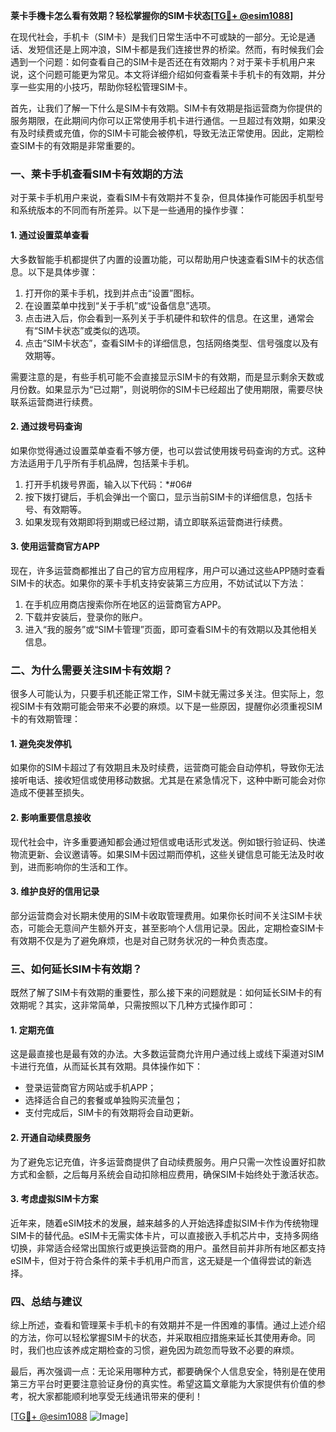 **莱卡手機卡怎么看有效期？轻松掌握你的SIM卡状态[[TG💪+ @esim1088](https://t.me/s/esim1088)]**

在现代社会，手机卡（SIM卡）是我们日常生活中不可或缺的一部分。无论是通话、发短信还是上网冲浪，SIM卡都是我们连接世界的桥梁。然而，有时候我们会遇到一个问题：如何查看自己的SIM卡是否还在有效期内？对于莱卡手机用户来说，这个问题可能更为常见。本文将详细介绍如何查看莱卡手机卡的有效期，并分享一些实用的小技巧，帮助你轻松管理SIM卡。

首先，让我们了解一下什么是SIM卡有效期。SIM卡有效期是指运营商为你提供的服务期限，在此期间内你可以正常使用手机卡进行通信。一旦超过有效期，如果没有及时续费或充值，你的SIM卡可能会被停机，导致无法正常使用。因此，定期检查SIM卡的有效期是非常重要的。

### **一、莱卡手机查看SIM卡有效期的方法**

对于莱卡手机用户来说，查看SIM卡有效期并不复杂，但具体操作可能因手机型号和系统版本的不同而有所差异。以下是一些通用的操作步骤：

#### **1. 通过设置菜单查看**
大多数智能手机都提供了内置的设置功能，可以帮助用户快速查看SIM卡的状态信息。以下是具体步骤：
1. 打开你的莱卡手机，找到并点击“设置”图标。
2. 在设置菜单中找到“关于手机”或“设备信息”选项。
3. 点击进入后，你会看到一系列关于手机硬件和软件的信息。在这里，通常会有“SIM卡状态”或类似的选项。
4. 点击“SIM卡状态”，查看SIM卡的详细信息，包括网络类型、信号强度以及有效期等。

需要注意的是，有些手机可能不会直接显示SIM卡的有效期，而是显示剩余天数或月份数。如果显示为“已过期”，则说明你的SIM卡已经超出了使用期限，需要尽快联系运营商进行续费。

#### **2. 通过拨号码查询**
如果你觉得通过设置菜单查看不够方便，也可以尝试使用拨号码查询的方式。这种方法适用于几乎所有手机品牌，包括莱卡手机。
1. 打开手机拨号界面，输入以下代码：*#06#
2. 按下拨打键后，手机会弹出一个窗口，显示当前SIM卡的详细信息，包括卡号、有效期等。
3. 如果发现有效期即将到期或已经过期，请立即联系运营商进行续费。

#### **3. 使用运营商官方APP**
现在，许多运营商都推出了自己的官方应用程序，用户可以通过这些APP随时查看SIM卡的状态。如果你的莱卡手机支持安装第三方应用，不妨试试以下方法：
1. 在手机应用商店搜索你所在地区的运营商官方APP。
2. 下载并安装后，登录你的账户。
3. 进入“我的服务”或“SIM卡管理”页面，即可查看SIM卡的有效期以及其他相关信息。

### **二、为什么需要关注SIM卡有效期？**

很多人可能认为，只要手机还能正常工作，SIM卡就无需过多关注。但实际上，忽视SIM卡有效期可能会带来不必要的麻烦。以下是一些原因，提醒你必须重视SIM卡的有效期管理：

#### **1. 避免突发停机**
如果你的SIM卡超过了有效期且未及时续费，运营商可能会自动停机，导致你无法接听电话、接收短信或使用移动数据。尤其是在紧急情况下，这种中断可能会对你造成不便甚至损失。

#### **2. 影响重要信息接收**
现代社会中，许多重要通知都会通过短信或电话形式发送。例如银行验证码、快递物流更新、会议邀请等。如果SIM卡因过期而停机，这些关键信息可能无法及时收到，进而影响你的生活和工作。

#### **3. 维护良好的信用记录**
部分运营商会对长期未使用的SIM卡收取管理费用。如果你长时间不关注SIM卡状态，可能会无意间产生额外开支，甚至影响个人信用记录。因此，定期检查SIM卡有效期不仅是为了避免麻烦，也是对自己财务状况的一种负责态度。

### **三、如何延长SIM卡有效期？**

既然了解了SIM卡有效期的重要性，那么接下来的问题就是：如何延长SIM卡的有效期呢？其实，这非常简单，只需按照以下几种方式操作即可：

#### **1. 定期充值**
这是最直接也是最有效的办法。大多数运营商允许用户通过线上或线下渠道对SIM卡进行充值，从而延长其有效期。具体操作如下：
- 登录运营商官方网站或手机APP；
- 选择适合自己的套餐或单独购买流量包；
- 支付完成后，SIM卡的有效期将会自动更新。

#### **2. 开通自动续费服务**
为了避免忘记充值，许多运营商提供了自动续费服务。用户只需一次性设置好扣款方式和金额，之后每月系统会自动扣除相应费用，确保SIM卡始终处于激活状态。

#### **3. 考虑虚拟SIM卡方案**
近年来，随着eSIM技术的发展，越来越多的人开始选择虚拟SIM卡作为传统物理SIM卡的替代品。eSIM卡无需实体卡片，可以直接嵌入手机芯片中，支持多网络切换，非常适合经常出国旅行或更换运营商的用户。虽然目前并非所有地区都支持eSIM卡，但对于符合条件的莱卡手机用户而言，这无疑是一个值得尝试的新选择。

### **四、总结与建议**

综上所述，查看和管理莱卡手机卡的有效期并不是一件困难的事情。通过上述介绍的方法，你可以轻松掌握SIM卡的状态，并采取相应措施来延长其使用寿命。同时，我们也应该养成定期检查的习惯，避免因为疏忽而导致不必要的麻烦。

最后，再次强调一点：无论采用哪种方式，都要确保个人信息安全，特别是在使用第三方平台时更要注意验证身份的真实性。希望这篇文章能为大家提供有价值的参考，祝大家都能顺利地享受无线通讯带来的便利！

[[TG💪+ @esim1088](https://t.me/s/esim1088) ![Image](https://i.postimg.cc/4NQfJmqS/Snipaste-2025-05-13-00-14-12.png)]